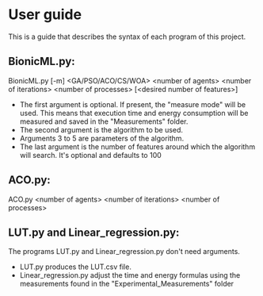# User guide #

This is a guide that describes the syntax of each program of this project.

## BionicML.py: ##

BionicML.py \[-m\] \<GA/PSO/ACO/CS/WOA\> \<number of agents\> \<number of iterations\> \<number of processes\> \[\<desired number of features\>\]
<ul>
  <li>The first argument is optional. If present, the "measure mode" will be used. This means that execution time and energy consumption will be measured and saved in the "Measurements" folder.</li>
  <li>The second argument is the algorithm to be used.</li>
  <li>Arguments 3 to 5 are parameters of the algorithm.</li>
  <li>The last argument is the number of features around which the algorithm will search. It's optional and defaults to 100</li>
</ul>

## ACO.py: ##

ACO.py \<number of agents\> \<number of iterations\> \<number of processes\>

## LUT.py and Linear_regression.py: ##

The programs LUT.py and Linear_regression.py don't need arguments.
<ul>
  <li>LUT.py produces the LUT.csv file.</li>
  <li>Linear_regression.py adjust the time and energy formulas using the measurements found in the "Experimental_Measurements" folder</li>
</ul>
